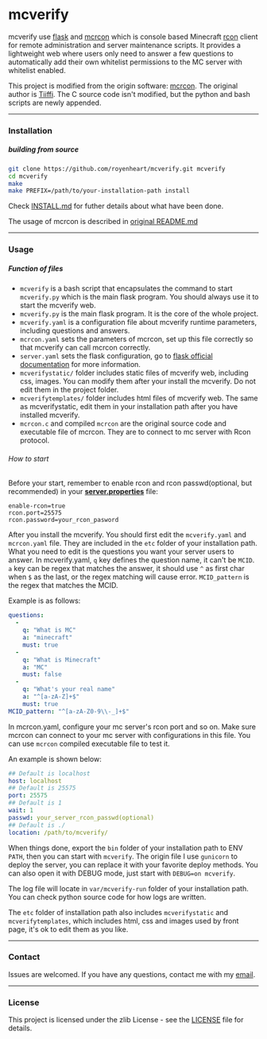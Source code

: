 # mcverify

mcverify use [flask](https://github.com/pallets/flask) and [mcrcon](https://github.com/Tiiffi/mcrcon) which is console based Minecraft [rcon](https://developer.valvesoftware.com/wiki/Source_RCON_Protocol) client for remote administration and server maintenance scripts. It provides a lightweight web where users only need to answer a few questions to automatically add their own whitelist permissions to the MC server with whitelist enabled.

This project is modified from the origin software: [mcrcon](https://github.com/Tiiffi/mcrcon). The original author is [Tiiffi](https://github.com/Tiiffi/). The C source code isn't modified, but the python and bash scripts are newly appended.

---

### Installation

##### building from source

```bash
git clone https://github.com/royenheart/mcverify.git mcverify
cd mcverify
make
make PREFIX=/path/to/your-installation-path install
```

Check [INSTALL.md](INSTALL.md) for futher details about what have been done.

The usage of mcrcon is described in [original README.md](https://github.com/Tiiffi/mcrcon/#readme)

---

### Usage

##### Function of files

- `mcverify` is a bash script that encapsulates the command to start `mcverify.py` which is the main flask program. You should always use it to start the mcverify web.
- `mcverify.py` is the main flask program. It is the core of the whole project.
- `mcverify.yaml` is a configuration file about mcverify runtime parameters, including questions and answers.
- `mcrcon.yaml` sets the parameters of mcrcon, set up this file correctly so that mcverify can call mcrcon correctly.
- `server.yaml` sets the flask configuration, go to [flask official documentation](https://flask.palletsprojects.com/en/latest/config/) for more information.
- `mcverifystatic/` folder includes static files of mcverify web, including css, images. You can modify them after your install the mcverify. Do not edit them in the project folder.
- `mcverifytemplates/` folder includes html files of mcverify web. The same as mcverifystatic, edit them in your installation path after you have installed mcverify.
- `mcrcon.c` and compiled `mcrcon` are the original source code and executable file of mcrcon. They are to connect to mc server with Rcon protocol.

###### How to start

Before your start, remember to enable rcon and rcon passwd(optional, but recommended) in your [**server.properties**](https://minecraft.gamepedia.com/Server.properties) file:

```config
enable-rcon=true
rcon.port=25575
rcon.password=your_rcon_pasword
```

After you install the mcverify. You should first edit the `mcverify.yaml` and `mcrcon.yaml` file. They are included in the `etc` folder of your installation path. What you need to edit is the questions you want your server users to answer. In mcverify.yaml, `q` key defines the question name, it can't be `MCID`. `a` key can be regex that matches the answer, it should use `^` as first char when `$` as the last, or the regex matching will cause error. `MCID_pattern` is the regex that matches the MCID.

Example is as follows:

```yaml
questions:
  - 
    q: "What is MC"
    a: "minecraft"
    must: true
  - 
    q: "What is Minecraft"
    a: "MC"
    must: false
  - 
    q: "What's your real name"
    a: "^[a-zA-Z]+$"
    must: true
MCID_pattern: "^[a-zA-Z0-9\\-_]+$"
```

In mcrcon.yaml, configure your mc server's rcon port and so on. Make sure mcrcon can connect to your mc server with configurations in this file. You can use `mcrcon` compiled executable file to test it.

An example is shown below:

```yaml
## Default is localhost
host: localhost
## Default is 25575
port: 25575
## Default is 1
wait: 1
passwd: your_server_rcon_passwd(optional)
## Default is ./
location: /path/to/mcverify/
```

When things done, export the `bin` folder of your installation path to ENV `PATH`, then you can start with `mcverify`. The origin file I use `gunicorn` to deploy the server, you can replace it with your favorite deploy methods. You can also open it with DEBUG mode, just start with `DEBUG=on mcverify`.

The log file will locate in `var/mcverify-run` folder of your installation path. You can check python source code for how logs are written.

The `etc` folder of installation path also includes `mcverifystatic` and `mcverifytemplates`, which includes html, css and images used by front page, it's ok to edit them as you like.

---

### Contact

Issues are welcomed. If you have any questions, contact me with my [email](mailto:royenheart@outlook.com).

---

### License

This project is licensed under the zlib License - see the [LICENSE](LICENSE) file for details.